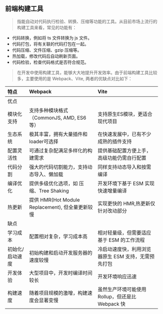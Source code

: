 ## 前端构建工具
> 指能自动对代码执行检验、转换、压缩等功能的工具。从目前市场上流行的构建工具来看，常见的功能有：

- 代码转换，例如将 ts 文件转换为 js 文件。
- 代码打包，将有关联的代码打包在一起。
- 代码压缩、文件压缩、gzip 压缩等。
- 热加载，修改代码后自动刷新页面。
- 代码检验，检查代码格式是否符合规范。
  
> 在开发中使用构建工具，能够大大地提升开发效率。由于前端构建工具比较多，主要使用的是 Webpack、Vite, 两者的优缺点对比如下：

| 特点 | Webpack | Vite |
| :---- | :----  | :---- |
| 优点 |  |  |
| 模块化支持 | 支持多种模块格式（CommonJS, AMD, ES6等） | 支持原生ES模块，更适合现代项目 |
| 生态系统 | 极其丰富，拥有大量插件和 loader可选择 | 在快速发展中，已有不少成熟的插件支持 |
| 配置灵活性 | 可通过复杂配满足多样化的构建需求 | 提供基础配置方便上手，高级功能仍需自行配置 |
| 代码分割 | 强大的代码切割能力，支持动态导入、懒加载 | 同样支持动态导入和按需编译 |
| 编译优化 | 提供多级优化选项，如 压缩、Tree Shaking | 开发环境下基于 ESM 实现快速增量编译 |
| 热更新 | 提供 HMR(Hot Module Replacement), 但全量更新较慢 | 实现更快的 HMR,热更新仅针对改动部分 |
| 缺点 |  |  |
| 学习成本 | 配置相对复杂，学习成本高 | 相对轻量级，但需要适应基于 ESM 的工作流程 |
| 初始化/启动速度 | 初始构建和启动开发服务器的速度较慢 | 冷启动速度快，利用浏览器原生 ESM 支持，无需预先打包 |
| 开发体验 | 大型项目中，开发时编译时间较长 | 开发环境响应迅速 |
| 构建速度 | 随着项目规模的激增，构建速度会显著变慢 | 虽然生产环境可能使用 Rollup，但还是比 Webpack 快 |